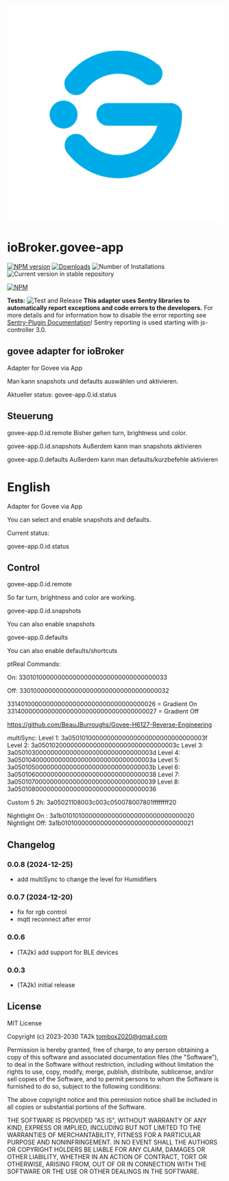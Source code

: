 ![Logo](admin/govee-app.png)

# ioBroker.govee-app

[![NPM version](https://img.shields.io/npm/v/iobroker.govee-app.svg)](https://www.npmjs.com/package/iobroker.govee-app)
[![Downloads](https://img.shields.io/npm/dm/iobroker.govee-app.svg)](https://www.npmjs.com/package/iobroker.govee-app)
![Number of Installations](https://iobroker.live/badges/govee-app-installed.svg)
![Current version in stable repository](https://iobroker.live/badges/govee-app-stable.svg)

[![NPM](https://nodei.co/npm/iobroker.govee-app.png?downloads=true)](https://nodei.co/npm/iobroker.govee-app/)

**Tests:** ![Test and Release](https://github.com/TA2k/ioBroker.govee-app/workflows/Test%20and%20Release/badge.svg)
**This adapter uses Sentry libraries to automatically report exceptions and code errors to the developers.** For more details and for information how to disable the error reporting see [Sentry-Plugin Documentation](https://github.com/ioBroker/plugin-sentry#plugin-sentry)! Sentry reporting is used starting with js-controller 3.0.

## govee adapter for ioBroker

Adapter for Govee via App

Man kann snapshots und defaults auswählen und aktivieren.

Aktueller status:
govee-app.0.id.status

## Steuerung

govee-app.0.id.remote
Bisher gehen turn, brightness und color.

govee-app.0.id.snapshots
Außerdem kann man snapshots aktivieren

govee-app.0.defaults
Außerdem kann man defaults/kurzbefehle aktivieren

# English

Adapter for Govee via App

You can select and enable snapshots and defaults.

Current status:

govee-app.0.id.status

## Control

govee-app.0.id.remote

So far turn, brightness and color are working.

govee-app.0.id.snapshots

You can also enable snapshots

govee-app.0.defaults

You can also enable defaults/shortcuts

ptReal Commands:

On: 3301010000000000000000000000000000000033

Off: 3301000000000000000000000000000000000032

3314010000000000000000000000000000000026 = Gradient On
3314000000000000000000000000000000000027 = Gradient Off

https://github.com/BeauJBurroughs/Govee-H6127-Reverse-Engineering

multiSync:
Level 1: 3a0501010000000000000000000000000000003f
Level 2: 3a0501020000000000000000000000000000003c
Level 3: 3a0501030000000000000000000000000000003d
Level 4: 3a0501040000000000000000000000000000003a
Level 5: 3a0501050000000000000000000000000000003b
Level 6: 3a05010600000000000000000000000000000038
Level 7: 3a05010700000000000000000000000000000039
Level 8: 3a05010800000000000000000000000000000036

Custom 5 2h: 3a05021108003c003c050078007801ffffffff20

Nightlight On : 3a1b010101000000000000000000000000000020
Nightlight Off: 3a1b010100000000000000000000000000000021

## Changelog
### 0.0.8 (2024-12-25)

- add multiSync to change the level for Humidifiers

### 0.0.7 (2024-12-20)

- fix for rgb control
- mqtt reconnect after error

### 0.0.6

- (TA2k) add support for BLE devices

### 0.0.3

- (TA2k) initial release

## License

MIT License

Copyright (c) 2023-2030 TA2k <tombox2020@gmail.com>

Permission is hereby granted, free of charge, to any person obtaining a copy
of this software and associated documentation files (the "Software"), to deal
in the Software without restriction, including without limitation the rights
to use, copy, modify, merge, publish, distribute, sublicense, and/or sell
copies of the Software, and to permit persons to whom the Software is
furnished to do so, subject to the following conditions:

The above copyright notice and this permission notice shall be included in all
copies or substantial portions of the Software.

THE SOFTWARE IS PROVIDED "AS IS", WITHOUT WARRANTY OF ANY KIND, EXPRESS OR
IMPLIED, INCLUDING BUT NOT LIMITED TO THE WARRANTIES OF MERCHANTABILITY,
FITNESS FOR A PARTICULAR PURPOSE AND NONINFRINGEMENT. IN NO EVENT SHALL THE
AUTHORS OR COPYRIGHT HOLDERS BE LIABLE FOR ANY CLAIM, DAMAGES OR OTHER
LIABILITY, WHETHER IN AN ACTION OF CONTRACT, TORT OR OTHERWISE, ARISING FROM,
OUT OF OR IN CONNECTION WITH THE SOFTWARE OR THE USE OR OTHER DEALINGS IN THE
SOFTWARE.
